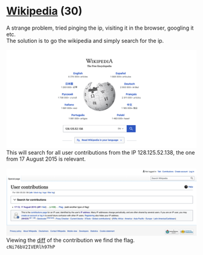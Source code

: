 # [Wikipedia](https://ctflearn.com/challenge/168) (30)
A strange problem, tried pinging the ip, visiting it in the browser, googling it etc. <br />
The solution is to go the wikipedia and simply search for the ip. <br />
<br />
![IP search](img/search_ip.png)
This will search for all user contributions from the IP 128.125.52.138, the one from 17 August 2015 is relevant.<br />
<br />
![Contributions](img/contributions.png)
Viewing the [diff](https://https://en.wikipedia.org/w/index.php?title=Flag&diff=prev&oldid=676540540) of the contribution we find the flag. <br />
`cNi76bV2IVERlh97hP`
